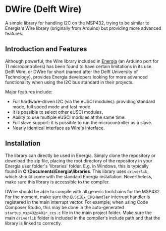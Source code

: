 # DWire (Delft Wire)
A simple library for handling I2C on the MSP432, trying to be similar to Energia's Wire library (originally from Arduino) but providing more advanced features.

## Introduction and Features

Although powerful, the Wire library included in [Energia](http://energia.nu/) (an Arduino port for TI microcontrollers) has been found to have certain limitations in its use. Delft Wire, or DWire for short (named after the Delft University of Technology), provides Energia developers looking for more advanced functionality when using the I2C bus standard in their projects.

Major features include:
- Full hardware-driven I2C (via the eUSCI modules): providing standard mode, full speed mode and fast mode.
- It is possible to select other eUSCI modules. 
- Ability to use multiple eUSCI modules at the same time.
- Full slave support: it is possible to run the microcontroller as a slave.
- Nearly identical interface as Wire's interface.

## Installation

The library can directly be used in Energia. Simply clone the repository or download the zip file, placing the root directory of the repository in your Energia user folder's 'libraries' folder. E.g. in Windows, this is typically found in **C:\Documents\Energia\libraries**. This library uses `driverlib`, which should come with the standard Energia installation. Nevertheless, make sure this library is accessible to the compiler.

DWire should be able to compile with all generic toolchains for the MSP432. For the moment, make sure the `EUSCIBx_IRQHandler` interrupt handler is registered in the main interrupt vector. For example, when using Code Composer Studio, this may be done in the auto-generated `startup_msp432p401r_ccs.c` file in the main project folder. Make sure the main `driverlib` folder is included in the compiler's include path and that the library is linked to correctly.
